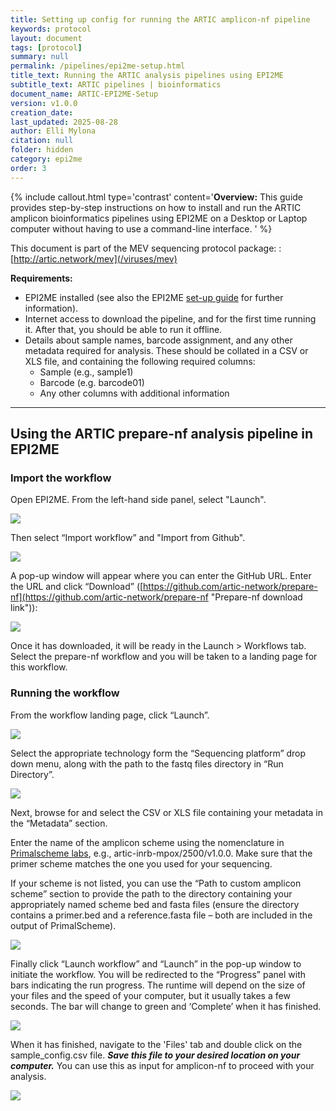 ```yaml
---
title: Setting up config for running the ARTIC amplicon-nf pipeline
keywords: protocol
layout: document
tags: [protocol]
summary: null
permalink: /pipelines/epi2me-setup.html
title_text: Running the ARTIC analysis pipelines using EPI2ME
subtitle_text: ARTIC pipelines | bioinformatics
document_name: ARTIC-EPI2ME-Setup
version: v1.0.0
creation_date:
last_updated: 2025-08-28 
author: Elli Mylona
citation: null
folder: hidden
category: epi2me
order: 3
---
```


{% include callout.html
type='contrast'
content='**Overview:** This guide provides step-by-step instructions on how to install and run the ARTIC amplicon bioinformatics pipelines using EPI2ME on a Desktop or Laptop computer without having to use a command-line interface.
'
%}

This document is part of the MEV sequencing protocol package:
: [http://artic.network/mev](/viruses/mev)

**Requirements:**

* EPI2ME installed (see also the EPI2ME [set-up guide](https://github.com/artic-network/artic-doc/blob/hackathon/pages/resources/viruses/mev/mev-epi2me-setup.md) for further information).
* Internet access to download the pipeline, and for the first time running it. After that, you should be able to run it offline.
* Details about sample names, barcode assignment, and any other metadata required for analysis. These should be collated in a CSV or XLS file, and containing the following required columns:
	* Sample (e.g., sample1)
	* Barcode (e.g. barcode01)
	* Any other columns with additional information

---

## Using the ARTIC prepare-nf analysis pipeline in EPI2ME


### **Import the workflow**

Open EPI2ME. From the left-hand side panel, select "Launch". 


![](/images/prepare-nf/Screenshot_preparenf_launch.png)


Then select “Import workflow” and "Import from Github".


![](/images/prepare-nf/Screenshot_preparenf_import.png)


A pop-up window will appear where you can enter the GitHub URL. Enter the URL and click “Download” ([https://github.com/artic-network/prepare-nf](https://github.com/artic-network/prepare-nf "Prepare-nf download link")):


![](/images/prepare-nf/Screenshot_preparenf_link.png)


Once it has downloaded, it will be ready in the Launch > Workflows tab. Select the prepare-nf workflow and you will be taken to a landing page for this workflow.


### **Running the workflow**

From the workflow landing page, click “Launch”.


![](/images/prepare-nf/Screenshot_preparenf_initiate.png)


Select the appropriate technology form the “Sequencing platform” drop down menu, along with the path to the fastq files directory in “Run Directory”. 


![](/images/prepare-nf/Screenshot_preparenf_platform_directory.png)


Next, browse for and select the CSV or XLS file containing your metadata in the “Metadata” section. 

Enter the name of the amplicon scheme using the nomenclature in [Primalscheme labs](https://labs.primalscheme.com), e.g., artic-inrb-mpox/2500/v1.0.0. Make sure that the primer scheme matches the one you used for your sequencing. 

If your scheme is not listed, you can use the “Path to custom amplicon scheme” section to provide the path to the directory containing your appropriately named scheme bed and fasta files (ensure the directory contains a primer.bed and a reference.fasta file – both are included in the output of PrimalScheme). 


![](/images/prepare-nf/Screenshot_preparenf_metadata_amplicon.png)


Finally click “Launch workflow” and “Launch” in the pop-up window to initiate the workflow. You will be redirected to the “Progress” panel with bars indicating the run progress. The runtime will depend on the size of your files and the speed of your computer, but it usually takes a few seconds. The bar will change to green and ‘Complete’ when it has finished.
 

![](https://github.com/artic-network/artic-doc/blob/hackathon/images/prepare-nf/Screenshot_preparenf_done.png)


When it has finished, navigate to the 'Files' tab and double click on the sample_config.csv file. ***Save this file to your desired location on your computer.***  You can use this as input for amplicon-nf to proceed with your analysis.


![](https://github.com/artic-network/artic-doc/blob/hackathon/images/prepare-nf/Screenshot_preparenf_output.png)
